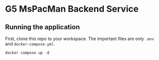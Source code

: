 # G5 MsPacMan Backend Service

## Running the application
First, clone this repo to your workspace. The important files are only `.env` and `docker-compose.yml`.
```
docker compose up -d
```